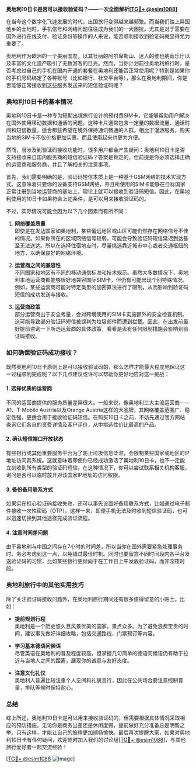 **奥地利10日卡是否可以接收验证码？——一次全面解析[[TG💪+ @esim1088](https://t.me/s/esim1088)]**

在当今这个数字化飞速发展的时代，出国旅行变得越来越频繁。而当我们踏上异国他乡的土地时，手机信号和网络问题往往成为我们的一大困扰。尤其是对于需要在国外进行在线支付、验证身份等操作的人来说，能否顺利接收到验证码就显得尤为重要了。

奥地利作为欧洲的一个美丽国度，以其壮丽的阿尔卑斯山、迷人的维也纳音乐厅以及丰富的文化遗产吸引了无数游客的目光。然而，当你计划前往奥地利旅行时，是否考虑过自己的手机在国内开通的套餐在奥地利还能否正常使用呢？特别是如果你的手机号码绑定了各种账号（比如银行、社交平台等），那么在奥地利期间，你是否能够正常接收到这些服务发送来的短信验证码呢？

### **奥地利10日卡的基本情况**

奥地利10日卡是一种专为短期出境旅行设计的预付费SIM卡，它能够帮助用户解决在国外使用移动数据和通话的问题。这种卡片通常包含一定量的数据流量、通话时间和短信数量，适合那些希望在境外保持通讯畅通的人群。相比于漫游服务，购买当地的SIM卡不仅价格更加实惠，而且使用起来也更为方便。

然而，当涉及到验证码接收功能时，很多用户都会产生疑问：奥地利10日卡是否支持接收来自国内服务商的短信验证码？答案是肯定的，但前提是你必须选择正确的运营商和服务商，并且了解相关的注意事项。

首先，我们需要明确的是，验证码短信本质上是一种基于GSM网络的技术实现方式。这意味着只要你的设备支持GSM网络，并且所使用的SIM卡能够在目标国家正常注册到当地运营商的基站上，理论上就可以接收到验证码短信。因此，在奥地利使用的10日卡如果符合上述条件，是可以用来接收验证码的。

不过，实际情况可能会因为以下几个因素而有所不同：

1. **网络覆盖质量**  
   即使是在发达国家如奥地利，某些偏远地区或山区可能仍然存在网络信号不佳的情况。如果你所在的区域网络信号较弱，可能会导致验证码短信延迟到达甚至无法送达。所以在选择住宿地点时，尽量挑选靠近城市中心或者交通枢纽的地方，以确保良好的网络环境。

2. **运营商之间的兼容性**  
   不同国家和地区有不同的移动通信标准和技术规范。虽然大多数情况下，奥地利本地运营商都能够很好地兼容国际SIM卡，但仍有可能出现个别特殊情况。例如，某些运营商可能对特定类型的加密算法进行了限制，从而影响到验证码短信的成功发送与接收。

3. **运营商政策**  
   部分运营商出于安全考量，会对跨境使用的SIM卡实施额外的安全检查机制。这可能导致部分验证码短信被误判为垃圾邮件而遭到拦截。因此，在出发前最好提前咨询一下所选运营商的具体政策，看看是否有任何限制措施会影响到验证码接收。

### **如何确保验证码成功接收？**

既然奥地利10日卡原则上是可以接收验证码的，那么怎样才能最大程度地保证这一过程顺利完成呢？以下几点建议或许可以帮助你更好地应对这一挑战：

#### **1. 选择优质的运营商**
不同的运营商提供的服务质量差异很大。一般来说，像奥地利三大主流运营商——A1、T-Mobile Austria以及Orange Austria这样的大品牌，其网络覆盖范围广、稳定性强，更适合用于接收验证码短信。在购买10日卡之前，不妨先通过官方网站查询它们各自的资费详情及客户评价，从中挑选性价比最高的产品。

#### **2. 确认短信端口开放状态**
有些银行或其他重要服务平台为了防止垃圾信息泛滥，会限制某些国家或地区的IP地址访问其系统。这就意味着即使你已经成功激活了奥地利10日卡，也不一定能立刻收到所有类型的验证码短信。在这种情况下，你可以尝试联系相关机构客服，询问是否可以临时放开对该国家IP地址的访问权限。

#### **3. 备份备用联系方式**
如果实在担心验证码接收失败，还可以事先设置好备用联系方式，比如通过电子邮件接收一次性密码（OTP）。这样一来，即便手机无法及时收到短信验证码，也可以迅速切换到其他途径完成验证流程。

#### **4. 注意时间差问题**
由于奥地利与中国之间存在7小时的时间差，所以当你在国外需要紧急处理事务时，务必考虑到这一点，以免错过最佳时机。同时也要留意不同时间段内各平台发送验证码的习惯，比如某些银行更倾向于在工作日上午发放验证码，而非深夜时段。

### **奥地利旅行中的其他实用技巧**

除了关注验证码接收问题外，在奥地利旅行期间还有很多值得留意的小贴士。比如：

- **提前规划行程**  
   奥地利是一个历史悠久且风景优美的国家，景点众多。为了避免浪费宝贵的时间，建议事先做好详细攻略，包括交通路线、门票预订等内容。
   
- **学习基本德语问候语**  
   尽管英语在奥地利的普及程度较高，但掌握几句简单的德语问候语仍有助于拉近与当地人之间的距离，展现你的诚意与友好态度。

- **注意文化礼仪**  
   奥地利人普遍比较注重个人空间和礼貌言行，因此在公共场合要注意控制音量，排队等候时保持耐心。

### **总结**

综上所述，奥地利10日卡是可以用来接收验证码的，但需要根据具体情况采取相应的预防措施。无论你是商务出差还是休闲度假，提前做好充分准备总是明智之举。只有这样，才能让自己的旅程更加顺畅愉快。最后再次提醒大家，如果对奥地利10日卡有任何疑问，欢迎随时加入我们的讨论组[[TG💪+ @esim1088](https://t.me/s/esim1088)]，与其他旅行爱好者一起交流经验！

[[TG💪+ @esim1088](https://t.me/s/esim1088) ![Image](https://i.postimg.cc/4NQfJmqS/Snipaste-2025-05-13-00-14-12.png)]